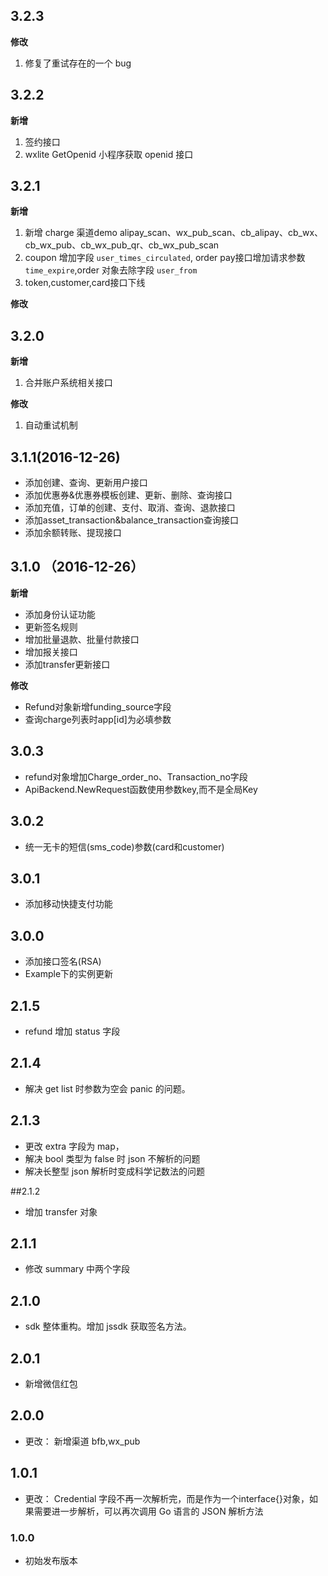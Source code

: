 ## 3.2.3

**修改**
1. 修复了重试存在的一个 bug

## 3.2.2

**新增**
1. 签约接口
2. wxlite GetOpenid 小程序获取 openid 接口

## 3.2.1

**新增**
1. 新增 charge 渠道demo alipay_scan、wx_pub_scan、cb_alipay、cb_wx、cb_wx_pub、cb_wx_pub_qr、cb_wx_pub_scan
2. coupon 增加字段 `user_times_circulated`, order pay接口增加请求参数 `time_expire`,order 对象去除字段 `user_from`
3. token,customer,card接口下线

**修改**

## 3.2.0

**新增**
1. 合并账户系统相关接口

**修改**
1. 自动重试机制

## 3.1.1(2016-12-26)
*  添加创建、查询、更新用户接口
*  添加优惠券&优惠券模板创建、更新、删除、查询接口
*  添加充值，订单的创建、支付、取消、查询、退款接口
*  添加asset\_transaction&balance\_transaction查询接口
*  添加余额转账、提现接口

## 3.1.0 （2016-12-26）
**新增**
*  添加身份认证功能
*  更新签名规则
*  增加批量退款、批量付款接口
*  增加报关接口
*  添加transfer更新接口

**修改**
*  Refund对象新增funding_source字段
*  查询charge列表时app[id]为必填参数

## 3.0.3
* refund对象增加Charge_order_no、Transaction_no字段
* ApiBackend.NewRequest函数使用参数key,而不是全局Key

## 3.0.2
*  统一无卡的短信(sms_code)参数(card和customer)

## 3.0.1
*  添加移动快捷支付功能

## 3.0.0
*  添加接口签名(RSA)
*  Example下的实例更新

## 2.1.5  
* refund 增加 status 字段    

## 2.1.4
* 解决 get list 时参数为空会 panic 的问题。

## 2.1.3  
* 更改 extra 字段为 map，
* 解决 bool 类型为 false 时 json 不解析的问题
* 解决长整型 json 解析时变成科学记数法的问题

##2.1.2
* 增加 transfer 对象

## 2.1.1
* 修改 summary 中两个字段

## 2.1.0
* sdk 整体重构。增加 jssdk 获取签名方法。

## 2.0.1
* 新增微信红包

## 2.0.0
* 更改：
新增渠道 bfb,wx_pub

## 1.0.1
* 更改：
Credential 字段不再一次解析完，而是作为一个interface{}对象，如果需要进一步解析，可以再次调用 Go 语言的 JSON 解析方法

### 1.0.0
* 初始发布版本
